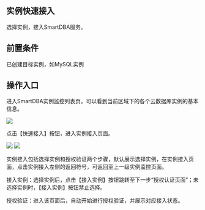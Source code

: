 ## 实例快速接入

选择实例，接入SmartDBA服务。

## 前置条件

已创建目标实例，如MySQL实例

## 操作入口

进入SmartDBA实例监控列表页，可以看到当前区域下的各个云数据库实例的基本信息。

![](../Image/Operation-Guide/instance_access1.png)

点击【快速接入】按钮，进入实例接入页面。

![](../Image/Operation-Guide/instance_access2.png) 
![](../Image/Operation-Guide/instance_access3.png) 
 
实例接入包括选择实例和授权验证两个步骤，默认展示选择实例，在实例接入页面，点击实例接入左侧的返回符号，可返回至上一级实例监控页面。

接入实例：选择实例后，点击【接入实例】按钮跳转至下一步“授权认证页面”；未选择实例时，【接入实例】按钮禁止选择。

授权验证：进入该页面后，自动开始进行授权验证，并展示对应接入状态。
